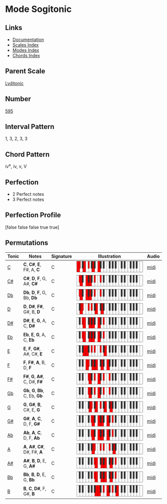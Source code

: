 # Mode Sogitonic

## Links

- [Documentation](index.md)
- [Scales Index](Scales.md)
- [Modes Index](Modes.md)
- [Chords Index](Chords.md)

## Parent Scale

[Lyditonic](ScaleLyditonic.md)

## Number

[595](https://ianring.com/musictheory/scales/595)

## Interval Pattern

1, 3, 2, 3, 3

## Chord Pattern

iv⁰, iv, v, V

## Perfection

- 2 Perfect notes
- 3 Perfect notes

## Perfection Profile

[false false false true true]

## Permutations

| Tonic | Notes | Signature | Illustration | Audio |
|-------|-------|-----------|--------------|-------|
| [C](ModeCNaturalSogitonic.md) | **C**, **C#**, **E**, F#, A, **C** | C | ![CNaturalSogitonic](ModeCNaturalSogitonic.png) | [midi](https://github.com/edipermadi/music/blob/main/docs/ModeCNaturalSogitonic.mid?raw=true) |
| [C#](ModeCSharpSogitonic.md) | **C#**, **D**, **F**, G, A#, **C#** | C | ![CSharpSogitonic](ModeCSharpSogitonic.png) | [midi](https://github.com/edipermadi/music/blob/main/docs/ModeCSharpSogitonic.mid?raw=true) |
| [Db](ModeDFlatSogitonic.md) | **Db**, **D**, **F**, G, Bb, **Db** | C | ![DFlatSogitonic](ModeDFlatSogitonic.png) | [midi](https://github.com/edipermadi/music/blob/main/docs/ModeDFlatSogitonic.mid?raw=true) |
| [D](ModeDNaturalSogitonic.md) | **D**, **D#**, **F#**, G#, B, **D** | C | ![DNaturalSogitonic](ModeDNaturalSogitonic.png) | [midi](https://github.com/edipermadi/music/blob/main/docs/ModeDNaturalSogitonic.mid?raw=true) |
| [D#](ModeDSharpSogitonic.md) | **D#**, **E**, **G**, A, C, **D#** | C | ![DSharpSogitonic](ModeDSharpSogitonic.png) | [midi](https://github.com/edipermadi/music/blob/main/docs/ModeDSharpSogitonic.mid?raw=true) |
| [Eb](ModeEFlatSogitonic.md) | **Eb**, **E**, **G**, A, C, **Eb** | C | ![EFlatSogitonic](ModeEFlatSogitonic.png) | [midi](https://github.com/edipermadi/music/blob/main/docs/ModeEFlatSogitonic.mid?raw=true) |
| [E](ModeENaturalSogitonic.md) | **E**, **F**, **G#**, A#, C#, **E** | C | ![ENaturalSogitonic](ModeENaturalSogitonic.png) | [midi](https://github.com/edipermadi/music/blob/main/docs/ModeENaturalSogitonic.mid?raw=true) |
| [F](ModeFNaturalSogitonic.md) | **F**, **F#**, **A**, B, D, **F** | C | ![FNaturalSogitonic](ModeFNaturalSogitonic.png) | [midi](https://github.com/edipermadi/music/blob/main/docs/ModeFNaturalSogitonic.mid?raw=true) |
| [F#](ModeFSharpSogitonic.md) | **F#**, **G**, **A#**, C, D#, **F#** | C | ![FSharpSogitonic](ModeFSharpSogitonic.png) | [midi](https://github.com/edipermadi/music/blob/main/docs/ModeFSharpSogitonic.mid?raw=true) |
| [Gb](ModeGFlatSogitonic.md) | **Gb**, **G**, **Bb**, C, Eb, **Gb** | C | ![GFlatSogitonic](ModeGFlatSogitonic.png) | [midi](https://github.com/edipermadi/music/blob/main/docs/ModeGFlatSogitonic.mid?raw=true) |
| [G](ModeGNaturalSogitonic.md) | **G**, **G#**, **B**, C#, E, **G** | C | ![GNaturalSogitonic](ModeGNaturalSogitonic.png) | [midi](https://github.com/edipermadi/music/blob/main/docs/ModeGNaturalSogitonic.mid?raw=true) |
| [G#](ModeGSharpSogitonic.md) | **G#**, **A**, **C**, D, F, **G#** | C | ![GSharpSogitonic](ModeGSharpSogitonic.png) | [midi](https://github.com/edipermadi/music/blob/main/docs/ModeGSharpSogitonic.mid?raw=true) |
| [Ab](ModeAFlatSogitonic.md) | **Ab**, **A**, **C**, D, F, **Ab** | C | ![AFlatSogitonic](ModeAFlatSogitonic.png) | [midi](https://github.com/edipermadi/music/blob/main/docs/ModeAFlatSogitonic.mid?raw=true) |
| [A](ModeANaturalSogitonic.md) | **A**, **A#**, **C#**, D#, F#, **A** | C | ![ANaturalSogitonic](ModeANaturalSogitonic.png) | [midi](https://github.com/edipermadi/music/blob/main/docs/ModeANaturalSogitonic.mid?raw=true) |
| [A#](ModeASharpSogitonic.md) | **A#**, **B**, **D**, E, G, **A#** | C | ![ASharpSogitonic](ModeASharpSogitonic.png) | [midi](https://github.com/edipermadi/music/blob/main/docs/ModeASharpSogitonic.mid?raw=true) |
| [Bb](ModeBFlatSogitonic.md) | **Bb**, **B**, **D**, E, G, **Bb** | C | ![BFlatSogitonic](ModeBFlatSogitonic.png) | [midi](https://github.com/edipermadi/music/blob/main/docs/ModeBFlatSogitonic.mid?raw=true) |
| [B](ModeBNaturalSogitonic.md) | **B**, **C**, **D#**, F, G#, **B** | C | ![BNaturalSogitonic](ModeBNaturalSogitonic.png) | [midi](https://github.com/edipermadi/music/blob/main/docs/ModeBNaturalSogitonic.mid?raw=true) |
